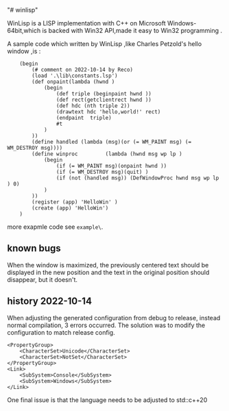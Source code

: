 "# winlisp" 

WinLisp is a LISP implementation with C++ on Microsoft Windows-64bit,which is backed with Win32 API,made it easy to Win32 programming .

A sample code which written by WinLisp ,like Charles Petzold's hello window ,is :

        (begin
            (# comment on 2022-10-14 by Reco)
            (load '.\lib\constants.lsp')
            (def onpaint(lambda (hwnd )
                (begin
                    (def triple (beginpaint hwnd ))
                    (def rect(getclientrect hwnd ))
                    (def hdc (nth triple 2))
                    (drawtext hdc 'hello,world!' rect)         
                    (endpaint  triple)
                    #t
                )
            ))
            (define handled (lambda (msg)(or (= WM_PAINT msg) (= WM_DESTROY msg))))
            (define winproc         (lambda (hwnd msg wp lp )
                (begin
                    (if (= WM_PAINT msg)(onpaint hwnd ))
                    (if (= WM_DESTROY msg)(quit) )
                    (if (not (handled msg)) (DefWindowProc hwnd msg wp lp ) 0)
                )                
            ))
            (register (app) 'HelloWin' )
            (create (app) 'HelloWin')
        )

more exapmle code see `example\`.

## known bugs

When the window is maximized, the previously centered text should be displayed in the new position and the text in the original position should disappear, but it doesn't.

## history 2022-10-14

When adjusting the generated configuration from debug to release, instead normal compilation, 3 errors occurred. The solution was to modify the configuration to match release config.

    <PropertyGroup>
        <CharacterSet>Unicode</CharacterSet>
        <CharacterSet>NotSet</CharacterSet>
    </PropertyGroup>
    <Link>
        <SubSystem>Console</SubSystem>
        <SubSystem>Windows</SubSystem>
    </Link>

One final issue is that the language needs to be adjusted to std::c++20